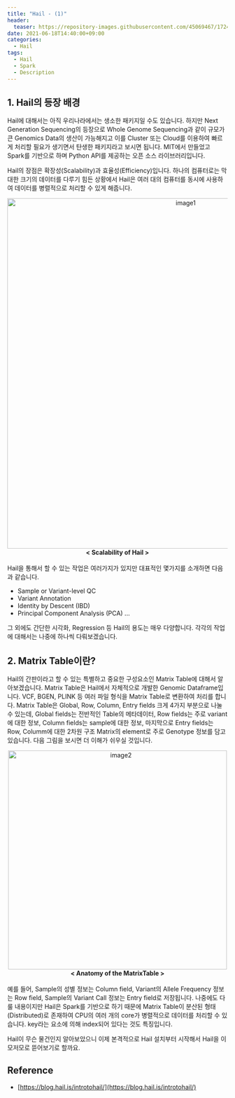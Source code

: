 ```yaml
---
title: "Hail - (1)"
header:
  teaser: https://repository-images.githubusercontent.com/45069467/17243d00-7409-11ea-8faa-f09d532a9e98
date: 2021-06-18T14:40:00+09:00
categories:
  - Hail
tags:
  - Hail
  - Spark
  - Description
---
```



## 1. Hail의 등장 배경

Hail에 대해서는 아직 우리나라에서는 생소한 패키지일 수도 있습니다. 하지만 Next Generation Sequencing의 등장으로 Whole Genome Sequencing과 같이 규모가 큰 Genomics Data의 생산이 가능해지고 이를 Cluster 또는 Cloud를 이용하여 빠르게 처리할 필요가 생기면서 탄생한 패키지라고 보시면 됩니다. MIT에서 만들었고 Spark를 기반으로 하며 Python API를 제공하는 오픈 소스 라이브러리입니다.

Hail의 장점은 확장성(Scalability)과 효율성(Efficiency)입니다. 하나의 컴퓨터로는 막대한 크기의 데이터를 다루기 힘든 상황에서 Hail은 여러 대의 컴퓨터를 동시에 사용하여 데이터를 병렬적으로 처리할 수 있게 해줍니다.

<center>
  <img src="https://blog.hail.is/content/images/2020/04/image-11.png" alt="image1" width="800"/>
  <br>
  <b>
    < Scalability of Hail >
  </b>
</center>
<br>
Hail을 통해서 할 수 있는 작업은 여러가지가 있지만 대표적인 몇가지를 소개하면 다음과 같습니다.

- Sample or Variant-level QC
- Variant Annotation
- Identity by Descent (IBD)
- Principal Component Analysis (PCA) ...
  
그 외에도 간단한 시각화, Regression 등 Hail의 용도는 매우 다양합니다. 각각의 작업에 대해서는 나중에 하나씩 다뤄보겠습니다.

  
## 2. Matrix Table이란?

Hail의 간판이라고 할 수 있는 특별하고 중요한 구성요소인 Matrix Table에 대해서 알아보겠습니다. Matrix Table은 Hail에서 자체적으로 개발한 Genomic Dataframe입니다. VCF, BGEN, PLINK 등 여러 파일 형식을 Matrix Table로 변환하여 처리를 합니다. Matrix Table은 Global, Row, Column, Entry fields 크게 4가지 부분으로 나눌 수 있는데, Global fields는 전반적인 Table의 메타데이터, Row fields는 주로 variant에 대한 정보, Column fields는 sample에 대한 정보, 마지막으로 Entry fields는 Row, Columm에 대한 2차원 구조 Matrix의 element로 주로 Genotype 정보를 담고 있습니다. 다음 그림을 보시면 더 이해가 쉬우실 것입니다.

<center>
  <img src="https://blog.hail.is/content/images/2020/04/image-18.png" alt="image2" width="500"/>
  <br>
  <b>
    < Anatomy of the MatrixTable >
  </b>
</center>
<br>
예를 들어, Sample의 성별 정보는 Column field, Variant의 Allele Frequency 정보는 Row field, Sample의 Variant Call 정보는 Entry field로 저장됩니다. 나중에도 다룰 내용이지만 Hail은 Spark를 기반으로 하기 때문에 Matrix Table이 분산된 형태(Distributed)로 존재하여 CPU의 여러 개의 core가 병렬적으로 데이터를 처리할 수 있습니다. key라는 요소에 의해 index되어 있다는 것도 특징입니다.
<br>

Hail이 무슨 물건인지 알아보았으니 이제 본격적으로 Hail 설치부터 시작해서 Hail을 이모저모로 뜯어보기로 할까요.
<br>

Reference
---
- [https://blog.hail.is/introtohail/](https://blog.hail.is/introtohail/)